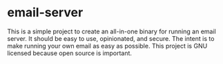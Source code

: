 # email-server

This is a simple project to create an all-in-one binary for running an email
server. It should be easy to use, opinionated, and secure. The intent is to make
running your own email as easy as possible. This project is GNU licensed because
open source is important.

